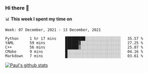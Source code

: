 ### Hi there 👋

📊 **This week I spent my time on**
<!--START_SECTION:waka-->
```text
Week: 07 December, 2021 - 13 December, 2021

Python     1 hr 17 mins    █████████░░░░░░░░░░░░░░░░   35.57 % 
YAML       59 mins         ██████▓░░░░░░░░░░░░░░░░░░   27.25 % 
C++        56 mins         ██████▒░░░░░░░░░░░░░░░░░░   25.87 % 
CMake      9 mins          █░░░░░░░░░░░░░░░░░░░░░░░░   04.16 % 
Markdown   7 mins          █░░░░░░░░░░░░░░░░░░░░░░░░   03.61 % 
```
<!--END_SECTION:waka-->


[![Paul's github stats](https://github-readme-stats.vercel.app/api?username=mickeyouyou&theme=dracula&show_icons=true)](https://github.com/anuraghazra/github-readme-stats)
